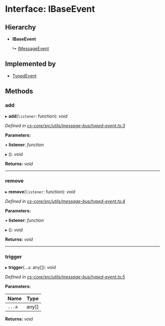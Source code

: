 # Interface: IBaseEvent

## Hierarchy

* **IBaseEvent**

  ↳ [IMessageEvent](_cs_core_src_utils_message_bus_typed_event_.imessageevent.md)

## Implemented by

* [TypedEvent](../classes/_cs_core_src_utils_message_bus_typed_event_.typedevent.md)

## Methods

###  add

▸ **add**(`listener`: function): *void*

*Defined in [cs-core/src/utils/message-bus/typed-event.ts:3](https://github.com/RichardHovenkamp/csnext/blob/0e0b9b29/packages/cs-core/src/utils/message-bus/typed-event.ts#L3)*

**Parameters:**

▪ **listener**: *function*

▸ (): *void*

**Returns:** *void*

___

###  remove

▸ **remove**(`listener`: function): *void*

*Defined in [cs-core/src/utils/message-bus/typed-event.ts:4](https://github.com/RichardHovenkamp/csnext/blob/0e0b9b29/packages/cs-core/src/utils/message-bus/typed-event.ts#L4)*

**Parameters:**

▪ **listener**: *function*

▸ (): *void*

**Returns:** *void*

___

###  trigger

▸ **trigger**(...`a`: any[]): *void*

*Defined in [cs-core/src/utils/message-bus/typed-event.ts:5](https://github.com/RichardHovenkamp/csnext/blob/0e0b9b29/packages/cs-core/src/utils/message-bus/typed-event.ts#L5)*

**Parameters:**

Name | Type |
------ | ------ |
`...a` | any[] |

**Returns:** *void*
